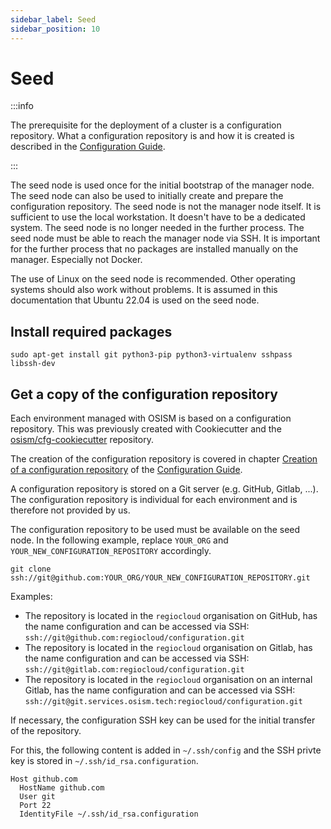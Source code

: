 ```yaml
---
sidebar_label: Seed
sidebar_position: 10
---
```


# Seed

:::info

The prerequisite for the deployment of a cluster is a configuration repository.
What a configuration repository is and how it is created is described in the
[Configuration Guide](../configuration-guide/configuration-repository#creating-a-new-configuration-repository).

:::

The seed node is used once for the initial bootstrap of the manager node. The seed node can
also be used to initially create and prepare the configuration repository. The seed node is
not the manager node itself. It is sufficient to use the local workstation. It doesn't have
to be a dedicated system. The seed node is no longer needed in the further process. The seed
node must be able to reach the manager node via SSH. It is important for the further process
that no packages are installed manually on the manager. Especially not Docker.


The use of Linux on the seed node is recommended. Other operating systems should also
work without problems. It is assumed in this documentation that Ubuntu 22.04 is used on
the seed node.

## Install required packages

```
sudo apt-get install git python3-pip python3-virtualenv sshpass libssh-dev
```

## Get a copy of the configuration repository

Each environment managed with OSISM is based on a configuration repository. This was
previously created with Cookiecutter and the [osism/cfg-cookiecutter](https://github.com/osism/cfg-cookiecutter)
repository.

The creation of the configuration repository is covered in chapter
[Creation of a configuration repository](../configuration-guide/configuration-repository#creating-a-new-configuration-repository)
of the [Configuration Guide](../configuration-guide).

A configuration repository is stored on a Git server (e.g. GitHub, Gitlab, ...). The
configuration repository is individual for each environment and is therefore not provided
by us.

The configuration repository to be used must be available on the seed node. In the following
example, replace `YOUR_ORG` and `YOUR_NEW_CONFIGURATION_REPOSITORY` accordingly.

```
git clone ssh://git@github.com:YOUR_ORG/YOUR_NEW_CONFIGURATION_REPOSITORY.git
```

Examples:

* The repository is located in the `regiocloud` organisation on GitHub, has the name
  configuration and can be accessed via SSH: `ssh://git@github.com:regiocloud/configuration.git`
* The repository is located in the `regiocloud` organisation on Gitlab, has the name configuration
  and can be accessed via SSH: `ssh://git@gitlab.com:regiocloud/configuration.git`
* The repository is located in the `regiocloud` organisation on an internal Gitlab, has the name
  configuration and can be accessed via SSH: `ssh://git@git.services.osism.tech:regiocloud/configuration.git`

If necessary, the configuration SSH key can be used for the initial transfer of the repository.

For this, the following content is added in `~/.ssh/config` and the SSH privte key is stored in
`~/.ssh/id_rsa.configuration`.


```
Host github.com
  HostName github.com
  User git
  Port 22
  IdentityFile ~/.ssh/id_rsa.configuration
```
